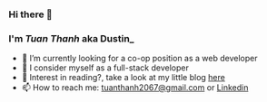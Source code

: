 
### Hi there 👋
### I'm _Tuan Thanh_ aka Dustin_

- 🔭 I’m currently looking for a co-op position as a web developer
- 🌱 I consider myself as a full-stack developer
- 💬 Interest in reading?, take a look at my little blog [here](https://dev.to/tuanthanh2067)
- 📫 How to reach me: tuanthanh2067@gmail.com or [Linkedin](https://www.linkedin.com/in/tuan-thanh-tan-aa980419a/)
